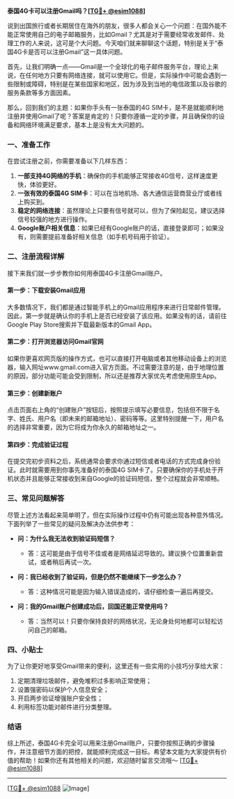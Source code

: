 **泰国4G卡可以注册Gmail吗？[[TG💪+ @esim1088](https://t.me/s/esim1088)]**

说到出国旅行或者长期居住在海外的朋友，很多人都会关心一个问题：在国外能不能正常使用自己的电子邮箱服务，比如Gmail？尤其是对于需要经常收发邮件、处理工作的人来说，这可是个大问题。今天咱们就来聊聊这个话题，特别是关于“泰国4G卡是否可以注册Gmail”这一具体问题。

首先，让我们明确一点——Gmail是一个全球化的电子邮件服务平台，理论上来说，在任何地方只要有网络连接，就可以使用它。但是，实际操作中可能会遇到一些限制或障碍，特别是在某些国家和地区，因为涉及到当地的电信政策以及谷歌的服务条款等多方面因素。

那么，回到我们的主题：如果你手头有一张泰国的4G SIM卡，是不是就能顺利地注册并使用Gmail了呢？答案是肯定的！只要你遵循一定的步骤，并且确保你的设备和网络环境满足要求，基本上是没有太大问题的。

### 一、准备工作

在尝试注册之前，你需要准备以下几样东西：

1. **一部支持4G网络的手机**：确保你的手机能够正常接收4G信号，这样速度更快，体验更好。
2. **一张有效的泰国4G SIM卡**：可以在当地机场、各大通信运营商营业厅或者线上购买到。
3. **稳定的网络连接**：虽然理论上只要有信号就可以，但为了保险起见，建议选择信号较强的地方进行操作。
4. **Google账户相关信息**：如果已经有Google账户的话，直接登录即可；如果没有，则需要提前准备好相关信息（如手机号码用于验证）。

### 二、注册流程详解

接下来我们就一步步教你如何用泰国4G卡注册Gmail账户。

#### 第一步：下载安装Gmail应用

大多数情况下，我们都是通过智能手机上的Gmail应用程序来进行日常邮件管理。因此，第一步就是确认你的手机上是否已经安装了该应用。如果没有的话，请前往Google Play Store搜索并下载最新版本的Gmail App。

#### 第二步：打开浏览器访问Gmail官网

如果你更喜欢网页版的操作方式，也可以直接打开电脑或者其他移动设备上的浏览器，输入网址www.gmail.com进入官方页面。不过需要注意的是，由于地理位置的原因，部分功能可能会受到限制，所以还是推荐大家优先考虑使用原生App。

#### 第三步：创建新账户

点击页面右上角的“创建账户”按钮后，按照提示填写必要信息，包括但不限于名字、姓氏、用户名（即未来的邮箱地址）、密码等等。这里特别提醒一下，用户名的选择非常重要，因为它将成为你永久的邮箱地址之一。

#### 第四步：完成验证过程

在提交完初步资料之后，系统通常会要求你通过短信或者电话的方式完成身份验证。此时就需要用到你事先准备好的泰国4G SIM卡了。只要确保你的手机处于开机状态并且能够正常接收到来自Google的验证码短信，整个过程就会非常顺畅。

### 三、常见问题解答

尽管上述方法看起来简单明了，但在实际操作过程中仍有可能出现各种意外情况。下面列举了一些常见的疑问及解决办法供参考：

- **问：为什么我无法收到验证码短信？**
  - 答：这可能是由于信号不佳或者是网络延迟导致的。建议换个位置重新尝试，或者稍后再试一次。
  
- **问：我已经收到了验证码，但是仍然不能继续下一步怎么办？**
  - 答：这种情况可能是因为输入错误造成的，请仔细检查一遍后再提交。
  
- **问：我的Gmail账户创建成功后，回国还能正常使用吗？**
  - 答：当然可以！只要你保持良好的网络状况，无论身处何地都可以轻松访问自己的邮箱。

### 四、小贴士

为了让你更好地享受Gmail带来的便利，这里还有一些实用的小技巧分享给大家：

1. 定期清理垃圾邮件，避免堆积过多影响正常使用；
2. 设置强密码以保护个人信息安全；
3. 开启两步验证增强账户安全性；
4. 利用标签功能对邮件进行分类整理。

### 结语

综上所述，泰国4G卡完全可以用来注册Gmail账户，只要你按照正确的步骤操作，并注意细节方面的把控，就能顺利完成这一目标。希望本文能为大家提供有价值的帮助！如果你还有其他相关的问题，欢迎随时留言交流哦～ [[TG💪+ @esim1088](https://t.me/s/esim1088)]

---

[[TG💪+ @esim1088](https://t.me/s/esim1088) ![Image](https://i.postimg.cc/4NQfJmqS/Snipaste-2025-05-13-00-14-12.png)]